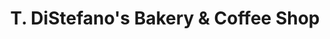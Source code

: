---
title: "T. DiStefano's Bakery & Coffee Shop"
url: /mebane/t-distefanos-bakery-und-coffee-shop/
shop: Bäckerei
---